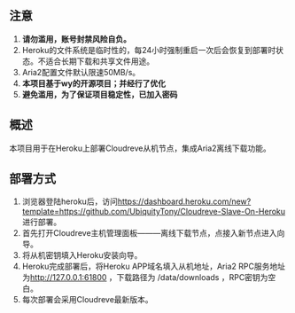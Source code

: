 ## 注意

 1. **请勿滥用，账号封禁风险自负。**
 2. Heroku的文件系统是临时性的，每24小时强制重启一次后会恢复到部署时状态。不适合长期下载和共享文件用途。
 3. Aria2配置文件默认限速50MB/s。
 4. **本项目基于wy的开源项目；并经行了优化**
 5. **避免滥用，为了保证项目稳定性，已加入密码**

## 概述

  本项目用于在Heroku上部署Cloudreve从机节点，集成Aria2离线下载功能。
  
## 部署方式

 1. 浏览器登陆heroku后，访问<https://dashboard.heroku.com/new?template=https://github.com/UbiquityTony/Cloudreve-Slave-On-Heroku> 进行部署。
 2. 首先打开Cloudreve主机管理面板———离线下载节点，点接入新节点进入向导。
 3. 将从机密钥填入Heroku安装向导。
 4. Heroku完成部署后，将Heroku APP域名填入从机地址，Aria2 RPC服务地址为<http://127.0.0.1:61800> ，下载路径为 /data/downloads ，RPC密钥为空白。
 5. 每次部署会采用Cloudreve最新版本。
